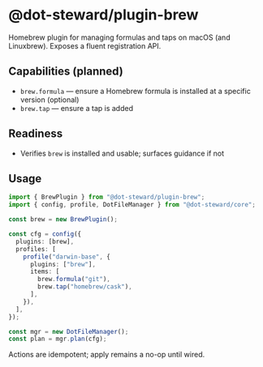 # @dot-steward/plugin-brew

Homebrew plugin for managing formulas and taps on macOS (and Linuxbrew). Exposes a fluent registration API.

## Capabilities (planned)
- `brew.formula` — ensure a Homebrew formula is installed at a specific version (optional)
- `brew.tap` — ensure a tap is added

## Readiness
- Verifies `brew` is installed and usable; surfaces guidance if not

## Usage
```ts
import { BrewPlugin } from "@dot-steward/plugin-brew";
import { config, profile, DotFileManager } from "@dot-steward/core";

const brew = new BrewPlugin();

const cfg = config({
  plugins: [brew],
  profiles: [
    profile("darwin-base", {
      plugins: ["brew"],
      items: [
        brew.formula("git"),
        brew.tap("homebrew/cask"),
      ],
    }),
  ],
});

const mgr = new DotFileManager();
const plan = mgr.plan(cfg);
```

Actions are idempotent; apply remains a no-op until wired.
